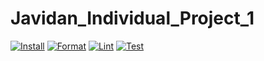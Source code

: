 # Javidan_Individual_Project_1

[![Install](https://github.com/nogibjj/AfagR_DE_assignment2_pandas/actions/workflows/install.yml/badge.svg)](https://github.com/nogibjj/AfagR_DE_assignment2_pandas/actions/workflows/install.yml)
[![Format](https://github.com/nogibjj/AfagR_DE_assignment2_pandas/actions/workflows/format.yml/badge.svg)](https://github.com/nogibjj/AfagR_DE_assignment2_pandas/actions/workflows/format.yml)
[![Lint](https://github.com/nogibjj/AfagR_DE_assignment2_pandas/actions/workflows/lint.yml/badge.svg)](https://github.com/nogibjj/AfagR_DE_assignment2_pandas/actions/workflows/lint.yml)
[![Test](https://github.com/nogibjj/AfagR_DE_assignment2_pandas/actions/workflows/test.yml/badge.svg)](https://github.com/nogibjj/AfagR_DE_assignment2_pandas/actions/workflows/test.yml)
